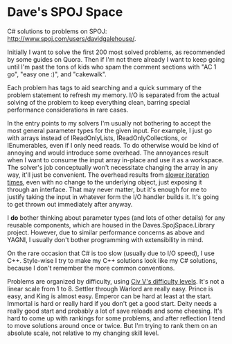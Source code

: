 Dave's SPOJ Space
=================

C# solutions to problems on SPOJ: http://www.spoj.com/users/davidgalehouse/.

Initially I want to solve the first 200 most solved problems, as recommended by some guides on Quora.
Then if I'm not there already I want to keep going until I'm past the tons of kids who spam the comment sections with "AC 1 go", "easy one :)", and "cakewalk".

Each problem has tags to aid searching and a quick summary of the problem statement to refresh my memory.
I/O is separated from the actual solving of the problem to keep everything clean, barring special performance considerations in rare cases.

In the entry points to my solvers I'm usually not bothering to accept the most general parameter types for the given input.
For example, I just go with arrays instead of IReadOnlyLists, IReadOnlyCollections, or IEnumerables, even if I only need reads.
To do otherwise would be kind of annoying and would introduce some overhead.
The annoyances result when I want to consume the input array in-place and use it as a workspace.
The solver's job conceptually won't necessitate changing the array in any way, it'll just be convenient.
The overhead results from [slower iteration times](http://stackoverflow.com/q/4256928), even with no change to the underlying object, just exposing it through an interface.
That may never matter, but it's enough for me to justify taking the input in whatever form the I/O handler builds it.
It's going to get thrown out immediately after anyway.


I **do** bother thinking about parameter types (and lots of other details) for any reusable components, which are housed in the Daves.SpojSpace.Library project.
However, due to similar performance concerns as above and YAGNI, I usually don't bother programming with extensibility in mind.

On the rare occasion that C# is too slow (usually due to I/O speed), I use C++.
Style-wise I try to make my C++ solutions look like my C# solutions, because I don't remember the more common conventions.

Problems are organized by difficulty, using [Civ V's difficulty levels](https://www.civfanatics.com/civ5/info/difficulties/).
It's not a linear scale from 1 to 8. Settler through Warlord are really easy.
Prince is easy, and King is almost easy.
Emperor can be hard at least at the start.
Immortal is hard or really hard if you don't get a good start.
Deity needs a really good start and probably a lot of save reloads and some cheesing.
It's hard to come up with rankings for some problems, and after reflection I tend to move solutions around once or twice.
But I'm trying to rank them on an absolute scale, not relative to my changing skill level.
